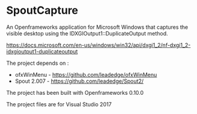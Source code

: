 # SpoutCapture
An Openframeworks application for Microsoft Windows that captures the visible desktop using the IDXGIOutput1::DuplicateOutput method.

https://docs.microsoft.com/en-us/windows/win32/api/dxgi1_2/nf-dxgi1_2-idxgioutput1-duplicateoutput

The project depends on :  
* ofxWinMenu - https://github.com/leadedge/ofxWinMenu  
* Spout 2.007 - https://github.com/leadedge/Spout2/

The project has been built with Openframeworks 0.10.0

The project files are for Visual Studio 2017
